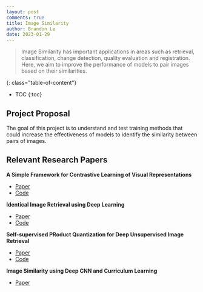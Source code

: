 ```yaml
---
layout: post
comments: true
title: Image Similarity
author: Brandon Le
date: 2023-01-29
---
```



> Image Similarity has important applications in areas such as retrieval, classification, change detection, quality evaluation and registration. Here, we aim to improve the performance of models to pair images based on their similarities.


<!--more-->
{: class="table-of-content"}
* TOC
{:toc}

## Project Proposal

The goal of this project is to understand and test training methods that could increase the effectiveness of models to identify the similarity between pairs of images.

## Relevant Research Papers

**A Simple Framework for Contrastive Learning of Visual Representations** 
- [Paper](https://arxiv.org/pdf/2002.05709.pdf)
- [Code](https://github.com/google-research/simclr)

**Identical Image Retrieval using Deep Learning** 
- [Paper](https://arxiv.org/pdf/2205.04883.pdf)
- [Code](https://github.com/sayannath/Identical-Image-Retrieval)

**Self-supervised PRoduct Quantization for Deep Unsupervised Image Retrieval** 
- [Paper](https://openaccess.thecvf.com/content/ICCV2021/papers/Jang_Self-Supervised_Product_Quantization_for_Deep_Unsupervised_Image_Retrieval_ICCV_2021_paper.pdf)
- [Code](https://github.com/youngkyunJang/SPQ) 

**Image Similarity using Deep CNN and Curriculum Learning** 
- [Paper](https://arxiv.org/ftp/arxiv/papers/1709/1709.08761.pdf)
